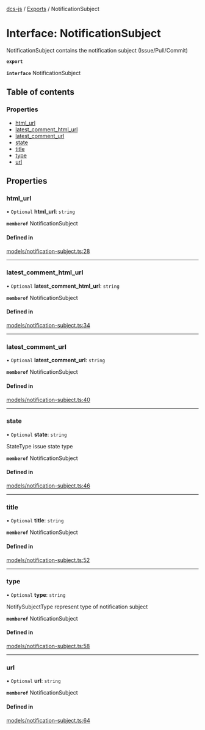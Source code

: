 [dcs-js](../README.md) / [Exports](../modules.md) / NotificationSubject

# Interface: NotificationSubject

NotificationSubject contains the notification subject (Issue/Pull/Commit)

**`export`**

**`interface`** NotificationSubject

## Table of contents

### Properties

- [html\_url](NotificationSubject.md#html_url)
- [latest\_comment\_html\_url](NotificationSubject.md#latest_comment_html_url)
- [latest\_comment\_url](NotificationSubject.md#latest_comment_url)
- [state](NotificationSubject.md#state)
- [title](NotificationSubject.md#title)
- [type](NotificationSubject.md#type)
- [url](NotificationSubject.md#url)

## Properties

### <a id="html_url" name="html_url"></a> html\_url

• `Optional` **html\_url**: `string`

**`memberof`** NotificationSubject

#### Defined in

[models/notification-subject.ts:28](https://github.com/unfoldingWord/dcs-js/blob/42a7ab5/models/notification-subject.ts#L28)

___

### <a id="latest_comment_html_url" name="latest_comment_html_url"></a> latest\_comment\_html\_url

• `Optional` **latest\_comment\_html\_url**: `string`

**`memberof`** NotificationSubject

#### Defined in

[models/notification-subject.ts:34](https://github.com/unfoldingWord/dcs-js/blob/42a7ab5/models/notification-subject.ts#L34)

___

### <a id="latest_comment_url" name="latest_comment_url"></a> latest\_comment\_url

• `Optional` **latest\_comment\_url**: `string`

**`memberof`** NotificationSubject

#### Defined in

[models/notification-subject.ts:40](https://github.com/unfoldingWord/dcs-js/blob/42a7ab5/models/notification-subject.ts#L40)

___

### <a id="state" name="state"></a> state

• `Optional` **state**: `string`

StateType issue state type

**`memberof`** NotificationSubject

#### Defined in

[models/notification-subject.ts:46](https://github.com/unfoldingWord/dcs-js/blob/42a7ab5/models/notification-subject.ts#L46)

___

### <a id="title" name="title"></a> title

• `Optional` **title**: `string`

**`memberof`** NotificationSubject

#### Defined in

[models/notification-subject.ts:52](https://github.com/unfoldingWord/dcs-js/blob/42a7ab5/models/notification-subject.ts#L52)

___

### <a id="type" name="type"></a> type

• `Optional` **type**: `string`

NotifySubjectType represent type of notification subject

**`memberof`** NotificationSubject

#### Defined in

[models/notification-subject.ts:58](https://github.com/unfoldingWord/dcs-js/blob/42a7ab5/models/notification-subject.ts#L58)

___

### <a id="url" name="url"></a> url

• `Optional` **url**: `string`

**`memberof`** NotificationSubject

#### Defined in

[models/notification-subject.ts:64](https://github.com/unfoldingWord/dcs-js/blob/42a7ab5/models/notification-subject.ts#L64)
